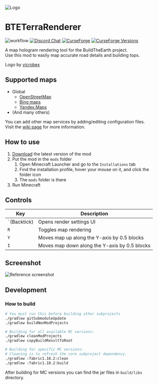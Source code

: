 ![Logo](core/src/main/resources/icon.png)
# BTETerraRenderer
![workflow](https://github.com/tf2mandeokyi/BTETerraRenderer/actions/workflows/gradle.yml/badge.svg) [![Discord Chat](https://img.shields.io/discord/804025113216548874.svg)](https://discord.gg/4gjrwWH2gS) [![CurseForge](https://cf.way2muchnoise.eu/bteterrarenderer.svg)](https://www.curseforge.com/minecraft/mc-mods/bteterrarenderer) [![CurseForge Versions](https://cf.way2muchnoise.eu/versions/bteterrarenderer.svg)](https://www.curseforge.com/minecraft/mc-mods/bteterrarenderer/files)

A map hologram rendering tool for the BuildTheEarth project.<br>
Use this mod to easily map accurate road details and building tops.

Logo by [vicrobex](https://github.com/vicrobex)


## Supported maps

* Global
  * [OpenStreetMap](http://openstreetmap.org/)
  * [Bing maps](https://www.bing.com/maps/)
  * [Yandex.Maps](https://yandex.com/maps/)
* (And many others)

You can add other map services by adding/editing configuration files.<br>
Visit the [wiki page](https://github.com/tf2mandeokyi/BTETerraRenderer/wiki) for more information.

## How to use

1. [Download](https://github.com/tf2mandeokyi/BTETerraRenderer/releases) the latest version of the mod
2. Put the mod in the `mods` folder
   1. Open Minecraft Launcher and go to the `Installations` tab
   2. Find the installation profile, hover your mouse on it, and click the folder icon
   3. The `mods` folder is there
3. Run Minecraft

## Controls

| Key               | Description                                   |
|-------------------|-----------------------------------------------|
| `` ` ``(Backtick) | Opens render settings UI                      |
| `R`               | Toggles map rendering                         |
| `Y`               | Moves map up along the Y-axis by 0.5 blocks   |
| `I`               | Moves map down along the Y-axis by 0.5 blocks | 

## Screenshot

![Reference screenshot](docs/screenshot0.png "Location: Seattle, USA")

## Development

### How to build

```bash
# You must run this before building other subprojects
./gradlew gitSubmoduleUpdate
./gradlew buildNonModProjects

# Building for all available MC versions:
./gradlew cleanModProjects
./gradlew copyBuildResultToRoot

# Building for specific MC versions:
# Cleaning is to refresh the core subproject dependency.
./gradlew :fabric1.18.2:clean
./gradlew :fabric1.18.2:build
```

After building for MC versions you can find the jar files in `build/libs` directory.